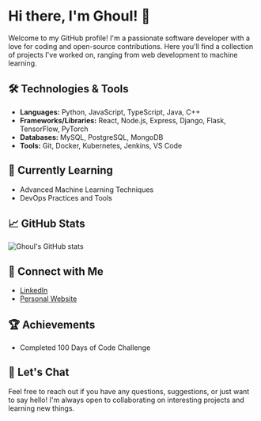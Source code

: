# Hi there, I'm GhouI! 👋

Welcome to my GitHub profile! I'm a passionate software developer with a love for coding and open-source contributions. Here you'll find a collection of projects I've worked on, ranging from web development to machine learning.

## 🛠️ Technologies & Tools

- **Languages:** Python, JavaScript, TypeScript, Java, C++
- **Frameworks/Libraries:** React, Node.js, Express, Django, Flask, TensorFlow, PyTorch
- **Databases:** MySQL, PostgreSQL, MongoDB
- **Tools:** Git, Docker, Kubernetes, Jenkins, VS Code

## 🌱 Currently Learning

- Advanced Machine Learning Techniques
- DevOps Practices and Tools

## 📈 GitHub Stats

![GhouI's GitHub stats](https://github-readme-stats.vercel.app/api?username=GhouI&show_icons=true&theme=radical)

## 🔗 Connect with Me

- [LinkedIn](https://www.linkedin.com/in/aa/)
- [Personal Website](https://www.alian.cc)

## 🏆 Achievements

- Completed 100 Days of Code Challenge


## 💬 Let's Chat

Feel free to reach out if you have any questions, suggestions, or just want to say hello! I'm always open to collaborating on interesting projects and learning new things.

